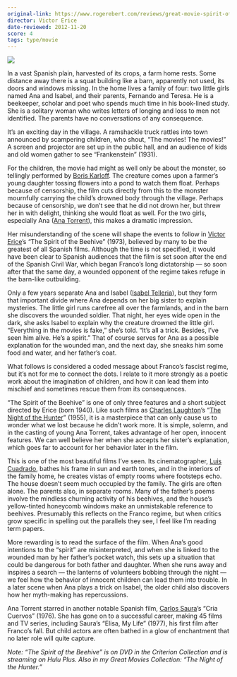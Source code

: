 ```yaml
---
original-link: https://www.rogerebert.com/reviews/great-movie-spirit-of-the-beehive-1973
director: Victor Erice
date-reviewed: 2012-11-20
score: 4
tags: type/movie
---
```


![](https://s3.amazonaws.com/static.rogerebert.com/uploads/review/primary_image/reviews/great-movie-spirit-of-the-beehive-1973/EB20121120REVIEWS08121129998AR.jpg)

In a vast Spanish plain, harvested of its crops, a farm home rests. Some distance away there is a squat building like a barn, apparently not used, its doors and windows missing. In the home lives a family of four: two little girls named Ana and Isabel, and their parents, Fernando and Teresa. He is a beekeeper, scholar and poet who spends much time in his book-lined study. She is a solitary woman who writes letters of longing and loss to men not identified. The parents have no conversations of any consequence.

It’s an exciting day in the village. A ramshackle truck rattles into town announced by scampering children, who shout, “The movies! The movies!” A screen and projector are set up in the public hall, and an audience of kids and old women gather to see “Frankenstein” (1931).

For the children, the movie had might as well only be about the monster, so tellingly performed by [Boris Karloff](https://www.rogerebert.com/cast-and-crew/boris-karloff). The creature comes upon a farmer’s young daughter tossing flowers into a pond to watch them float. Perhaps because of censorship, the film cuts directly from this to the monster mournfully carrying the child’s drowned body through the village. Perhaps because of censorship, we don’t see that he did not drown her, but threw her in with delight, thinking she would float as well. For the two girls, especially Ana ([Ana Torrent](https://www.rogerebert.com/cast-and-crew/ana-torrent)), this makes a dramatic impression.

Her misunderstanding of the scene will shape the events to follow in [Victor Erice](https://www.rogerebert.com/cast-and-crew/victor-erice)’s “The Spirit of the Beehive” (1973), believed by many to be the greatest of all Spanish films. Although the time is not specified, it would have been clear to Spanish audiences that the film is set soon after the end of the Spanish Civil War, which began Franco’s long dictatorship — so soon after that the same day, a wounded opponent of the regime takes refuge in the barn-like outbuilding.

Only a few years separate Ana and Isabel ([Isabel Telleria](https://www.rogerebert.com/cast-and-crew/isabel-telleria)), but they form that important divide where Ana depends on her big sister to explain mysteries. The little girl runs carefree all over the farmlands, and in the barn she discovers the wounded soldier. That night, her eyes wide open in the dark, she asks Isabel to explain why the creature drowned the little girl. “Everything in the movies is fake,” she’s told. “It’s all a trick. Besides, I’ve seen him alive. He’s a spirit.” That of course serves for Ana as a possible explanation for the wounded man, and the next day, she sneaks him some food and water, and her father’s coat.

What follows is considered a coded message about Franco’s fascist regime, but it’s not for me to connect the dots. I relate to it more strongly as a poetic work about the imagination of children, and how it can lead them into mischief and sometimes rescue them from its consequences.

“The Spirit of the Beehive” is one of only three features and a short subject directed by Erice (born 1940). Like such films as [Charles Laughton](https://www.rogerebert.com/cast-and-crew/charles-laughton)’s “[The Night of the Hunter](https://www.rogerebert.com/reviews/great-movie-the-night-of-the-hunter-1955)” (1955), it is a masterpiece that can only cause us to wonder what we lost because he didn’t work more. It is simple, solemn, and in the casting of young Ana Torrent, takes advantage of her open, innocent features. We can well believe her when she accepts her sister’s explanation, which goes far to account for her behavior later in the film.

This is one of the most beautiful films I’ve seen. Its cinematographer, [Luis Cuadrado](https://www.rogerebert.com/cast-and-crew/luis-cuadrado), bathes his frame in sun and earth tones, and in the interiors of the family home, he creates vistas of empty rooms where footsteps echo. The house doesn’t seem much occupied by the family. The girls are often alone. The parents also, in separate rooms. Many of the father’s poems involve the mindless churning activity of his beehives, and the house’s yellow-tinted honeycomb windows make an unmistakable reference to beehives. Presumably this reflects on the Franco regime, but when critics grow specific in spelling out the parallels they see, I feel like I’m reading term papers.

More rewarding is to read the surface of the film. When Ana’s good intentions to the “spirit” are misinterpreted, and when she is linked to the wounded man by her father’s pocket watch, this sets up a situation that could be dangerous for both father and daughter. When she runs away and inspires a search — the lanterns of volunteers bobbing through the night — we feel how the behavior of innocent children can lead them into trouble. In a later scene when Ana plays a trick on Isabel, the older child also discovers how her myth-making has repercussions.

Ana Torrent starred in another notable Spanish film, [Carlos Saura](https://www.rogerebert.com/cast-and-crew/carlos-saura)’s “Cria Cuervos” (1976). She has gone on to a successful career, making 45 films and TV series, including Saura’s “Elisa, My Life” (1977), his first film after Franco’s fall. But child actors are often bathed in a glow of enchantment that no later role will quite capture.

_Note: “The Spirit of the Beehive” is on DVD in the Criterion Collection and is streaming on Hulu Plus. Also in my Great Movies Collection: “The Night of the Hunter.”_